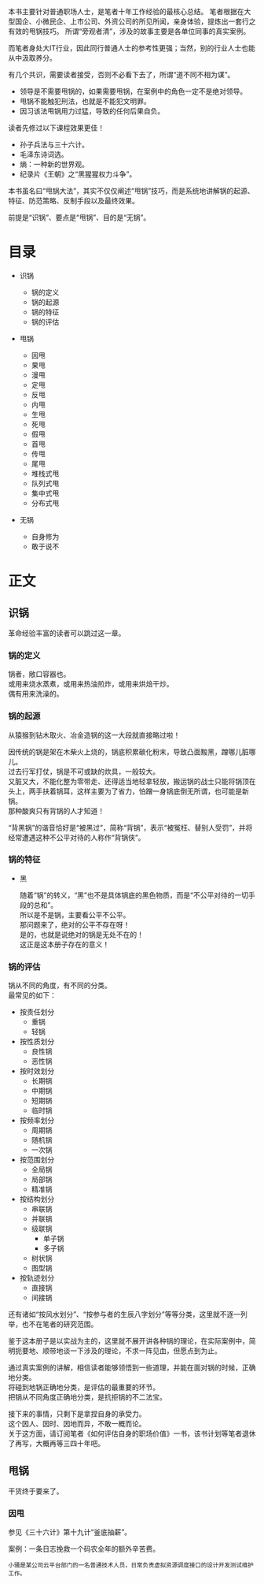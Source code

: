 本书主要针对普通职场人士，是笔者十年工作经验的最核心总结。
笔者根据在大型国企、小微民企、上市公司、外资公司的所见所闻，亲身体验，提炼出一套行之有效的甩锅技巧。
所谓“旁观者清”，涉及的故事主要是各单位同事的真实案例。

而笔者身处大IT行业，因此同行普通人士的参考性更强；当然，别的行业人士也能从中汲取养分。

有几个共识，需要读者接受，否则不必看下去了，所谓“道不同不相为谋”。

- 领导是不需要甩锅的，如果需要甩锅，在案例中的角色一定不是绝对领导。
- 甩锅不能触犯刑法，也就是不能犯文明罪。
- 因习该法甩锅用力过猛，导致的任何后果自负。

读者先修过以下课程效果更佳！

- 孙子兵法与三十六计。
- 毛泽东诗词选。
- 熵：一种新的世界观。
- 纪录片《王朝》之“黑猩猩权力斗争”。

本书虽名曰“甩锅大法”，其实不仅仅阐述“甩锅”技巧，而是系统地讲解锅的起源、特征、防范策略、反制手段以及最终效果。

前提是“识锅”、要点是“甩锅”、目的是“无锅”。

# 目录 #

- 识锅
  - 锅的定义
  - 锅的起源
  - 锅的特征
  - 锅的评估

- 甩锅
  - 因甩
  - 果甩
  - 漫甩
  - 定甩
  - 反甩
  - 内甩
  - 生甩
  - 死甩
  - 假甩
  - 首甩
  - 传甩
  - 尾甩
  - 堆栈式甩
  - 队列式甩
  - 集中式甩
  - 分布式甩

- 无锅
  - 自身修为
  - 敢于说不

# 正文 #

## 识锅 ##
革命经验丰富的读者可以跳过这一章。

### 锅的定义 ###
锅者，敞口容器也。  
或用来烧水蒸煮，或用来热油煎炸，或用来烘焙干炒。  
偶有用来洗澡的。

### 锅的起源 ###
从猿猴到钻木取火、冶金造锅的这一大段就直接略过啦！

因传统的锅是架在木柴火上烧的，锅底积累碳化粉末，导致凸面黢黑，蹭哪儿脏哪儿。  
过去行军打仗，锅是不可或缺的炊具，一般较大。  
又脏又大，不能化整为零带走、还得适当地轻拿轻放，搬运锅的战士只能将锅顶在头上，两手扶着锅耳，这样主要为了省力，怕蹭一身锅底倒无所谓，也可能是新锅。  
那种酸爽只有背锅的人才知道！

“背黑锅”的谐音恰好是“被黑过”，简称“背锅”，表示“被冤枉、替别人受罚”，并将经常遭遇这种不公平对待的人称作“背锅侠”。

### 锅的特征 ###
- 黑

    随着“锅”的转义，“黑”也不是具体锅底的黑色物质，而是“不公平对待的一切手段的总和”。  
    所以是不是锅，主要看公平不公平。  
    那问题来了，绝对的公平不存在呀！  
    是的，也就是说绝对的锅是无处不在的！  
    这正是这本册子存在的意义！

### 锅的评估 ###
锅从不同的角度，有不同的分类。  
最常见的如下：

- 按责任划分
  - 重锅
  - 轻锅
- 按性质划分
  - 良性锅
  - 恶性锅
- 按时效划分
  - 长期锅
  - 中期锅
  - 短期锅
  - 临时锅
- 按频率划分
  - 周期锅
  - 随机锅
  - 一次锅
- 按范围划分
  - 全局锅
  - 局部锅
  - 精准锅
- 按结构划分
  - 串联锅
  - 并联锅
  - 级联锅
    - 单子锅
    - 多子锅
  - 树状锅
  - 图型锅
- 按轨迹划分
  - 直接锅
  - 间接锅

还有诸如“按风水划分”、“按参与者的生辰八字划分”等等分类，这里就不逐一列举，也不在笔者的研究范围。

鉴于这本册子是以实战为主的，这里就不展开讲各种锅的理论，在实际案例中，简明扼要地、顺带地谈一下涉及的理论，不求一阵见血，但愿点到为止。

通过真实案例的讲解，相信读者能够领悟到一些道理，并能在面对锅的时候，正确地分类。  
将碰到地锅正确地分类，是评估的最重要的环节。  
把锅从不同角度正确地分类，是抗拒锅的不二法宝。

接下来的事情，只剩下是拿捏自身的承受力。  
这个因人、因时、因地而异，不敢一概而论。  
关于这方面，请订阅笔者《如何评估自身的职场价值》一书，该书计划等笔者退休了再写，大概再等三四十年吧。

## 甩锅 ##
干货终于要来了。

### 因甩 ###
参见《三十六计》第十九计“釜底抽薪”。

案例：一条日志挽救一个码农全年的额外辛苦费。

    小骚是某公司云平台部门的一名普通技术人员，日常负责虚拟资源调度接口的设计开发测试维护工作。